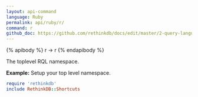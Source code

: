 ```yaml
---
layout: api-command 
language: Ruby
permalink: api/ruby/r/
command: r
github_doc: https://github.com/rethinkdb/docs/edit/master/2-query-language/api/ruby/accessing-rql/r.md
---
```


{% apibody %}
r → r
{% endapibody %}

The toplevel RQL namespace.

__Example:__ Setup your top level namespace.

```rb
require 'rethinkdb'
include RethinkDB::Shortcuts
```

